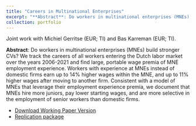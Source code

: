 ```yaml
---
title: "Careers in Multinational Enterprises"
excerpt: "**Abstract**: Do workers in multinational enterprises (MNEs) build stronger CVs? We track the careers of all workers entering the Dutch labor market over the years 2006-2021 and find large, portable wage premia of MNE employment experience. Workers with experience at MNEs instead of domestic firms earn up to 14% higher wages within the MNE, and up to 11% higher wages after moving to another firm. Consistent with a model of MNEs that leverage their employment experience premia, we document that MNEs hire more juniors, pay lower starting wages, and are more selective in the employment of senior workers than domestic firms."
collection: portfolio
---
```


Joint work with Michiel Gerritse (EUR; TI) and Bas Karreman (EUR; TI).

**Abstract**: Do workers in multinational enterprises (MNEs) build stronger CVs? We track the careers of all workers entering the Dutch labor market over the years 2006-2021 and find large, portable wage premia of MNE employment experience. Workers with experience at MNEs instead of domestic firms earn up to 14% higher wages within the MNE, and up to 11% higher wages after moving to another firm. Consistent with a model of MNEs that leverage their employment experience premia, we document that MNEs hire more juniors, pay lower starting wages, and are more selective in the employment of senior workers than domestic firms.

- [Download Working Paper Version](/files/careers_in_MNEs.pdf)
- [Replication package]()

